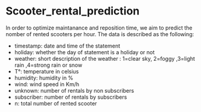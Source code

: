 # Scooter_rental_prediction


In order to optimize maintanance and reposition time, we aim to predict the nomber of rented scooters per hour.
The data is described as the following:
- timestamp: date and time of the statement
- holiday: whether the day of statement is a holiday or not
- weather: short description of the weather : 1=clear sky, 2=foggy ,3=light rain ,4=strong rain or snow
- T°: temperature in celsius
- humidity: humidity in %
- wind: wind speed in Km/h
- unknown: number of rentals by non subscribers
- subscriber: number of rentals by subscribers
- n: total number of rented scooter
